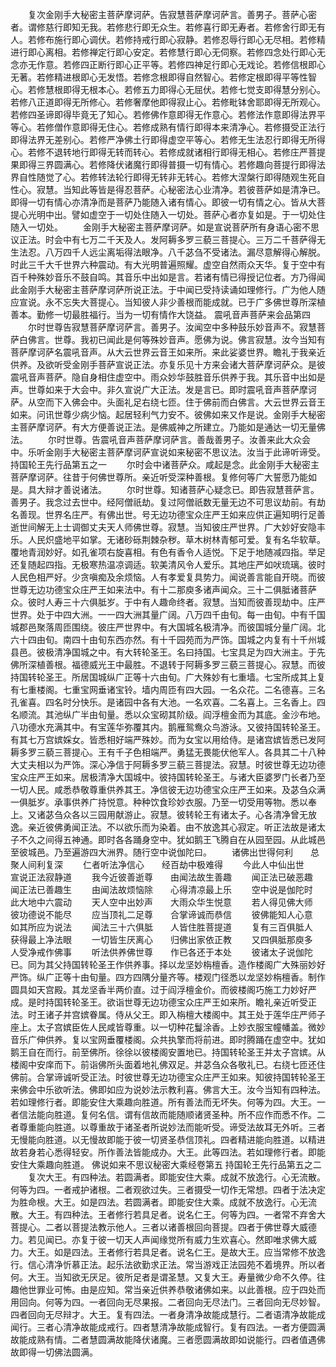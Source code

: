 <!-- { "loadSidebar": true } -->
　　复次金刚手大秘密主菩萨摩诃萨。告寂慧菩萨摩诃萨言。善男子。菩萨心密者。谓修慈行即知无我。若修悲行即无众生。若修喜行即无寿者。若修舍行即无有人。若修布施行即心调伏。若修持戒行即心寂静。若修忍辱行即心无尽相。若修精进行即心离相。若修禅定行即心安定。若修慧行即心无伺察。若修四念处行即心无念亦无作意。若修四正断行即心正平等。若修四神足行即心无戏论。若修信根即心无著。若修精进根即心无发悟。若修念根即得自然智心。若修定根即得平等性智心。若修慧根即得无根本心。若修五力即得心无屈伏。若修七觉支即得慧分别心。若修八正道即得无所修心。若修奢摩他即得寂止心。若修毗钵舍耶即得无所观心。若修四圣谛即得毕竟无了知心。若修佛作意即得无作意心。若修法作意即得法界平等心。若修僧作意即得无住心。若修成熟有情行即得本来清净心。若修摄受正法行即得法界无差别心。若修严净佛土行即得虚空平等心。若修无生法忍行即得无所得心。若修不退转地行即得无转而转心。若修成就诸相行即得无相心。若修庄严菩提果即得三界圆满心。若修降伏诸魔行即得普摄一切有情心。若修趣向菩提行即得法界自性随觉了心。若修转法轮行即得无转非无转心。若修大涅槃行即得随观生死自性心。寂慧。当知此等皆是得忍菩萨。心秘密法心业清净。若彼菩萨如是清净已。即得一切有情心亦清净而是菩萨乃能随入诸有情心。即彼一切有情之心。皆从大菩提心光明中出。譬如虚空于一切处住随入一切处。菩萨心者亦复如是。于一切处住随入一切处。
　　金刚手大秘密主菩萨摩诃萨。如是宣说菩萨所有身语心密不思议正法。时会中有七万二千天及人。发阿耨多罗三藐三菩提心。三万二千菩萨得无生法忍。八万四千人远尘离垢得法眼净。八千苾刍不受诸法。漏尽意解得心解脱。时此三千大千世界六种震动。有大光明普遍照耀。虚空自然雨众天华。复于空中有百千种殊妙音乐不鼓自鸣。其音乐中出如是言。若诸有情已得授记位者。方乃得闻此金刚手大秘密主菩萨摩诃萨所说正法。于中闻已受持读诵如理修行。广为他人随应宣说。永不忘失大菩提心。当知彼人非少善根而能成就。已于广多佛世尊所深植善本。勤修一切最胜福行。当为一切有情作大饶益。
震吼音声菩萨来会品第四
　　尔时世尊告寂慧菩萨摩诃萨言。善男子。汝闻空中多种鼓乐妙音声不。寂慧菩萨白佛言。世尊。我初已闻此是何等殊妙音声。愿佛为说。佛言寂慧。汝今当知有菩萨摩诃萨名震吼音声。从大云世界云音王如来所。来此娑婆世界。瞻礼于我亲近供养。及欲听受金刚手菩萨宣说正法。亦复乐见十方来会诸大菩萨摩诃萨众。是彼震吼音声菩萨。隐自身相住虚空中。雨众妙华鼓胜音乐供养于我。其乐音中出如是声。世尊如来于大会中。非久宣说广大正法。发是言已。即时震吼音声菩萨摩诃萨。从空而下入佛会中。头面礼足右绕七匝。住于佛前而白佛言。大云世界云音王如来。问讯世尊少病少恼。起居轻利气力安不。彼佛如来又作是说。金刚手大秘密主菩萨摩诃萨。有大方便善说正法。是佛威神之所建立。乃能如是通达一切无量佛法。
　　尔时世尊。告震吼音声菩萨摩诃萨言。善哉善男子。汝善来此大众会中。乐听金刚手大秘密主菩萨摩诃萨宣说如来秘密不思议法。汝当于此谛听谛受。
持国轮王先行品第五之一
　　尔时会中诸菩萨众。咸起是念。此金刚手大秘密主菩萨摩诃萨。往昔于何佛世尊所。亲近听受深种善根。复修何等广大誓愿乃能如是。具大辩才善说诸法。
　　尔时世尊。知诸菩萨心疑念已。即告寂慧菩萨言。善男子。我念过去世中。经阿僧祇劫。复过阿僧祇数无量无边不可思议劫前。有劫名善现。世界名庄严。有佛出世。号无边功德宝众庄严王如来应供正遍知明行足善逝世间解无上士调御丈夫天人师佛世尊。寂慧。当知彼庄严世界。广大妙好安隐丰乐。人民炽盛地平如掌。无诸砂砾荆棘杂秽。草木树林青郁可爱。复有名华软草。覆地青润妙好。如孔雀项右旋喜相。有色有香令人适悦。下足于地随减四指。举足还复随起四指。无极寒热温凉调适。软美清风令人爱乐。其地庄严如吠琉璃。彼时人民色相严好。少贪嗔痴及余烦恼。人有孝爱复具势力。闻说善言能自开晓。而彼世尊无边功德宝众庄严王如来法中。有十二那庾多诸声闻众。三十二俱胝诸菩萨众。彼时人寿三十六俱胝岁。于中有人趣命终者。寂慧。当知而彼善现劫中。庄严世界。处于中四大洲。一一四大洲其量广阔。八万四千由旬。每一由旬。中有千国城郡邑聚落周匝围绕。彼庄严世界中。有大国城名极清净。而彼国城分量广阔。北六十四由旬。南四十由旬东西亦然。有十千园苑而为严饰。国城之内复有十千州城县邑。彼极清净国城之中。有大转轮圣王。名曰持国。七宝具足为四大洲主。于先佛所深植善根。福德威光王中最胜。不退转于阿耨多罗三藐三菩提心。寂慧。而彼持国转轮圣王。所居国城纵广正等十六由旬。广大殊妙有七重墙。七宝所成其上复有七重楼阁。七重宝网垂诸宝铃。墙内周匝有四大园。一名众花。二名德喜。三名孔雀喜。四名时分快乐。是诸园中各有大池。一名欢喜。二名喜上。三名香上。四名顺流。其池纵广半由旬量。悉以众宝砌其阶级。阎浮檀金而为其底。金沙布地。八功德水充满其中。有宝莲华弥覆其内。鹅雁鸳鸯众鸟游泳。又彼持国转轮圣王。有其七万宫嫔婇女。皆悉相好端严殊妙。而为女宝以用给侍。是诸宫嫔皆悉已发阿耨多罗三藐三菩提心。王有千子色相端严。勇猛无畏能伏他军人。各具其二十八种大丈夫相以为严饰。深心净信于阿耨多罗三藐三菩提法。寂慧。时彼世尊无边功德宝众庄严王如来。居极清净大国城中。彼持国转轮圣王。与诸大臣婆罗门长者乃至一切人民。咸悉恭敬尊重供养其王。净信彼无边功德宝众庄严王如来。及苾刍众满一俱胝岁。承事供养广持悦意。种种饮食珍妙衣服。乃至一切受用等物。悉以奉上。又诸苾刍众各以三园用献游止。寂慧。彼转轮王有诸太子。心各清净曾无放逸。亲近彼佛勇闻正法。不以欲乐而为染着。由不放逸其心寂定。听正法故是诸太子不久之间得五神通。即时各各踊身空中。犹如鹅王飞腾自在从园至园。从此城邑至彼城邑。乃至遍游四大洲界。随行空中说伽陀曰。
　　诸佛出世得何利　　总聚人间利复深
　　仁者听法净信心　　经百劫中极难得
　　今此人中仙出世　　宣说正法寂静道
　　我今近彼善逝尊　　由闻法故生善趣
　　闻正法已破恶趣　　闻正法已善趣生
　　由闻法故烦恼除　　心得清凉最上乐
　　空中说是伽陀时　　此大地中六震动
　　天人空中出妙声　　大雨众华生悦意
　　若人得见佛大师　　彼功德说不能尽
　　应当顶礼二足尊　　合掌谛诚而恭信
　　彼佛能知人心意　　如其所应为说法
　　闻法三十六俱胝　　人皆住胜菩提道
　　复有三百俱胝人　　获得最上净法眼
　　一切皆生厌离心　　归佛出家依正教
　　又四俱胝那庾多　　人受净戒作佛事
　　听法供养佛世尊　　作已各还于本处
　　彼诸太子说伽陀已。同为其父持国转轮圣王作供养事。择以龙坚妙栴檀香。造作楼阁广大殊丽妙好严饰。纵广正等十由旬量。四方四隅分量齐等。楼观门径悉以龙坚妙栴檀香。制作圆具如天宫殿。其龙坚香半两价直。过于阎浮檀金价。而彼楼阁巧施工力妙好严成。是时持国转轮圣王。欲诣世尊无边功德宝众庄严王如来所。瞻礼亲近听受正法。时王诸子并宫嫔眷属。侍从父王。即入栴檀大楼阁中。其王处于莲华庄严师子座上。太子宫嫔臣佐人民咸皆尊重。以一切种花鬘涂香。上妙衣服宝幢幡盖。微妙音乐广伸供养。复以宝网垂覆楼阁。众共执擎而将前进。即时腾踊在虚空中。犹如鹅王自在而行。前至佛所。徐徐以彼楼阁安置地已。持国转轮圣王并太子宫嫔。从楼阁中安庠而下。前诣佛所头面着地礼佛双足。并苾刍众各敬礼已。右绕七匝还住佛前。合掌谛诚听受正法。时彼世尊无边功德宝众庄严王如来。知彼持国转轮圣王来佛会中乐欲听法。佛即如应为说妙法示教利喜。佛言大王。汝今当知有四种法。若如理修行者。即能安住大乘趣向胜道。所有善法而无坏失。何等为四。大王。一者信法能向胜道。复何名信。谓有信故而能随顺诸贤圣种。所不应作而悉不作。二者尊重能向胜道。以尊重故于诸圣者所说妙法而能听受。谛受法故耳无外听。三者无慢能向胜道。以无慢故即能于彼一切贤圣恭信顶礼。四者精进能向胜道。以精进故若身若心悉得轻安。所作善法皆能成办。大王。此等四法。若如理修行者。即能安住大乘趣向胜道。
佛说如来不思议秘密大乘经卷第五
持国轮王先行品第五之二
　　复次大王。有四种法。若圆满者。即能安住大乘。成就不放逸行。心无流散。何等为四。一者戒护诸根。二者观欲过失。三者摄受一切作无常想。四者于法决定为胜命根。大王。如是四法。若圆满者。即能安住大乘。成就不放逸行。心无流散。大王。有四种法。王者修行若具足者。说名仁王。何等为四。一者常不弃舍大菩提心。二者以菩提法教示他人。三者以诸善根回向菩提。四者于佛世尊大威德力。若见闻已。亦复于彼一切天人声闻缘觉所有威力生欢喜心。然即唯求佛大威力。大王。如是四法。王者修行若具足者。说名仁王。是故大王。应当常修不放逸行。信心清净忻慕正法。起乐法欲勤求正法。常当游戏正法园苑不着境界。所以者何。大王。当知欲无厌足。彼所足者是谓圣慧。又复大王。寿量微少命不久停。往趣他世罪业可怖。由是应知。常当亲近供养恭敬诸佛如来。以此善根。应于四处而用回向。何等为四。一者回向无尽果报。二者回向无尽法门。三者回向无尽妙智。四者回向无尽辩才。大王。复有四法。一者身清净故能成慧行。二者语清净故能成闻行。三者心清净故能成戒行。四者慧清净故能成智行。复有四法。一者方便圆满故能成熟有情。二者慧圆满故能降伏诸魔。三者愿圆满故即如说能行。四者值遇佛故即得一切佛法圆满。
